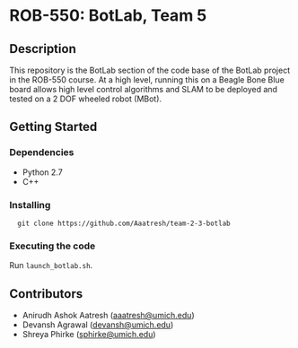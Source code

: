 # ROB-550: BotLab, Team 5

## Description
This repository is the BotLab section of the code base of the BotLab project in the ROB-550 course. At a high level, running this on a Beagle 
Bone Blue board allows high level control algorithms and SLAM to be deployed and tested on a 2 DOF wheeled robot (MBot). 

## Getting Started

### Dependencies
* Python 2.7
* C++

### Installing
```
  git clone https://github.com/Aaatresh/team-2-3-botlab
```

### Executing the code
Run ```launch_botlab.sh```. 

## Contributors
* Anirudh Ashok Aatresh ([aaatresh@umich.edu](mailto:aaatresh@umich.edu))
* Devansh Agrawal ([devansh@umich.edu](mailto:devansh@umich.edu))
* Shreya Phirke ([sphirke@umich.edu](mailto:sphirke@umich.edu))
